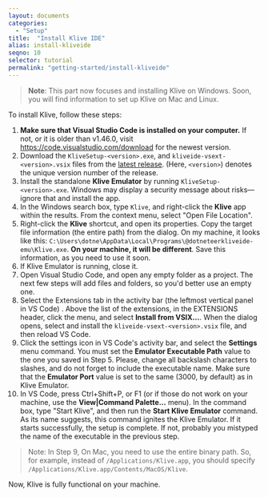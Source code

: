 ```yaml
---
layout: documents
categories: 
  - "Setup"
title:  "Install Klive IDE"
alias: install-kliveide
seqno: 10
selector: tutorial
permalink: "getting-started/install-kliveide"
---
```


> **Note**: This part now focuses and installing Klive on Windows. Soon, you will find information to set up Klive on Mac and Linux.

To install Klive, follow these steps:

1. **Make sure that Visual Studio Code is installed on your computer.** If not, or it is older than v1.46.0, visit https://code.visualstudio.com/download for the newest version.
2. Download the `KliveSetup-<version>.exe`, and `kliveide-vsext-<version>.vsix` files from the [latest release](https://github.com/Dotneteer/kliveide/releases). (Here, `<version>`) denotes the unique version number of the release.
3. Install the standalone **Klive Emulator** by running `KliveSetup-<version>.exe`. Windows may display a security message about risks&mdash;ignore that and install the app.
4. In the Windows search box, type `Klive`, and right-click the **Klive** app within the results. From the context menu, select "Open File Location".
5. Right-click the **Klive** shortcut, and open its properties. Copy the target file information (the entire path) from the dialog. On my machine, it looks like this: `C:\Users\dotne\AppData\Local\Programs\@dotneteerkliveide-emu\Klive.exe`. **On your machine, it will be different**. Save this information, as you need to use it soon.
6. If Klive Emulator is running, close it.
7. Open Visual Studio Code, and open any empty folder as a project. The next few steps will add files and folders, so you'd better use an empty one. 
8. Select the Extensions tab in the activity bar (the leftmost vertical panel in VS Code) . Above the list of the extensions, in the EXTENSIONS header, click the menu, and select **Install from VSIX...**. When the dialog opens, select and install the `kliveide-vsext-<version>.vsix` file, and then reload VS Code.
9. Click the settings icon in VS Code's activity bar, and select the **Settings** menu command. You must set the **Emulator Executable Path** value to the one you saved in Step 5. Please, change all backslash characters to slashes, and do not forget to include the executable name. Make sure that the **Emulator Port** value is set to the same (3000, by default) as in Klive Emulator.
10. In VS Code, press Ctrl+Shift+P, or F1 (or if those do not work on your machine, use the **View\|Command Palette...** menu). In the command box, type "Start Klive", and then run the **Start Klive Emulator** command. As its name suggests, this command ignites the Klive Emulator. If it starts successfully, the setup is complete. If not, probably you mistyped the name of the executable in the previous step.

> Note: In Step 9, On Mac, you need to use the entire binary path. So, for example, instead of `/Applications/Klive.app`, you should specify `/Applications/Klive.app/Contents/MacOS/Klive`.

Now, Klive is fully functional on your machine.

